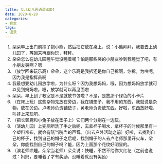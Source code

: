 ```yaml
---
title: 女儿幼儿园语录W3D4
date: 2020-8-20
categories:
- 育女
tags:
- 语录
---
```


1. 朵朵早上出门前抱了抱小熊，然后把它放在桌上，说：小熊拜拜，我要去上幼儿园了，等回来再跟你玩，拜拜。
2. 朵朵怎么在幼儿园睡午觉没睡着呢？怕是那些哭的小朋友吵到我睡觉了吧，有小朋友哭啊？嗯
3. （放学回来玩乐高）朵朵，这个乐高是我拆还是你自己拆啊，你拆，为啥呢，因为我是指挥员啊
4. 我最想要幼儿园放学啦，为什么呀？因为我想妈妈，哦，因为想妈妈放学就可以见到妈妈啦，嗯，放学就可以再见面啦
5. 朵朵，早上到了教室是不是就放书包啦？不是，是放那个绿色的小卡片
6. （在床上玩）这些杂物先放在旁边，我在铺垫子，我不用的东西，我就说是杂物，放在旁边。卢老师负责铺垫子，黄老师负责放东西。好啦，东西放好啦，叫娃上来玩吧。
7. （把长颈鹿和小兔子放在垫子上）它们两个分别在一边玩。
8. （演幼儿园）上完厕所洗了手之后呢，去拿杯子喝水，拿杯子的时候那里有一个塑料帘布，就会有咣当咣当的声音。（出去户外活动之前）好啦，去找到自己的杯子，找到自己的帽子之后呢，找到帽子的人去卢老师那里开火车，朵朵，你能找到自己的帽子吗？能，因为上面那个花纹好明显的。
9. （演老师哄睡，朵朵当老师）朵朵说：快睡，不然不给你大红花（之前也说过：妈妈，要睡着了才有奖励，没睡着就没有奖励）

